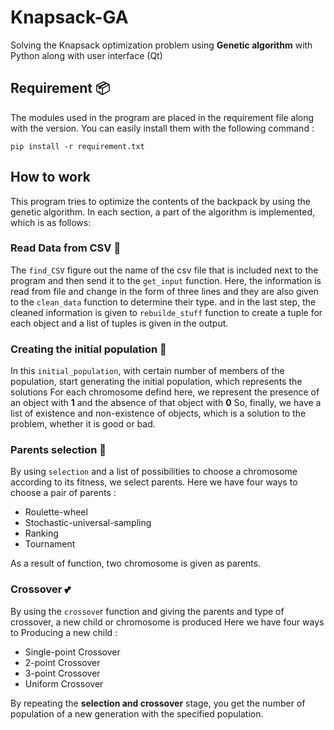 # Knapsack-GA
Solving the Knapsack optimization problem using **Genetic algorithm** with Python along with user interface (Qt)
## Requirement 📦
The modules used in the program are placed in the requirement file along with the version.
You can easily install them with the following command :

`pip install -r requirement.txt`
## How to work
This program tries to optimize the contents of the backpack by using the genetic algorithm.
In each section, a part of the algorithm is implemented, which is as follows:

### Read Data from CSV 📄
The `find_CSV` figure out the name of the csv file that is included next to the program and then send
it to the `get_input` function. Here, the information is read from file and change in the form of three lines and they are
also given to the `clean_data` function to determine their type. and in the last step, the cleaned information is 
given to `rebuilde_stuff` function to create a tuple for each object and a list of tuples is given in the output.

### Creating the initial population 🥚
In this ‍‍`initial_population`, with certain number of members of the population, start generating the initial population,
which represents the solutions For each chromosome defind here, we represent the presence of an object with **1** and the absence of that object with **0** So,
finally, we have a list of existence and non-existence of objects, which is a solution to the problem, whether it is good or bad.

### Parents selection 👫
By using ‍‍`selection` and a list of possibilities to choose a chromosome according to its fitness, we select parents.
Here we have four ways to choose a pair of parents : 
- Roulette-wheel
- Stochastic-universal-sampling
- Ranking
- Tournament

As a result of function, two chromosome is given as parents.

### Crossover 💕
By using the `crossove`r function and giving the parents and type of crossover, a new child or chromosome is produced
Here we have four ways to Producing a new child : 
- Single-point Crossover 
- 2-point Crossover 
- 3-point Crossover 
- Uniform Crossover

By repeating the **selection and crossover** stage, you get the number of population of a new generation with the specified population.
